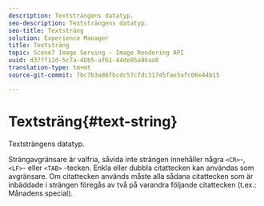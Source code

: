 ```yaml
---
description: Textsträngens datatyp.
seo-description: Textsträngens datatyp.
seo-title: Textsträng
solution: Experience Manager
title: Textsträng
topic: Scene7 Image Serving - Image Rendering API
uuid: d37ff12d-5c7a-4bb5-af61-44de85a86aa0
translation-type: tm+mt
source-git-commit: 7bc7b3a86fbcdc57cfdc31745fae3afc06e44b15

---
```



# Textsträng{#text-string}

Textsträngens datatyp.

Strängavgränsare är valfria, såvida inte strängen innehåller några `<CR>`-, `<LF>`- eller `<TAB>` -tecken. Enkla eller dubbla citattecken kan användas som avgränsare. Om citattecken används måste alla sådana citattecken som är inbäddade i strängen föregås av två på varandra följande citattecken (t.ex.: Månadens special).